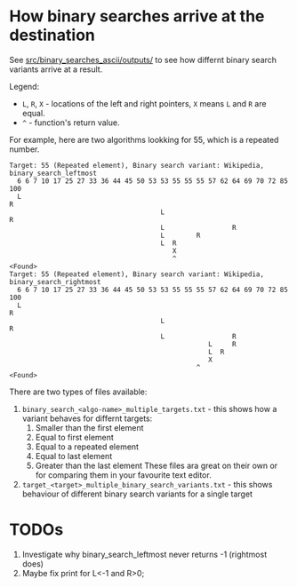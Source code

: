 # How binary searches arrive at the destination

See [src/binary_searches_ascii/outputs/](src/binary_searches_ascii/outputs/) to see how differnt binary search variants arrive at a result.

Legend:
 * `L`, `R`, `X` - locations of the left and right pointers, `X` means `L` and `R` are equal.
 * `^` - function's return value.

For example, here are two algorithms lookking for 55, which is a repeated number.
```
Target: 55 (Repeated element), Binary search variant: Wikipedia, binary_search_leftmost
  6 6 7 10 17 25 27 33 36 44 45 50 53 53 55 55 55 57 62 64 69 70 72 85 100
  L                                                                        R
                                      L                                    R
                                      L                 R                 
                                      L        R                          
                                      L  R                                
                                         X                                
                                         ^                                
<Found>
Target: 55 (Repeated element), Binary search variant: Wikipedia, binary_search_rightmost
  6 6 7 10 17 25 27 33 36 44 45 50 53 53 55 55 55 57 62 64 69 70 72 85 100
  L                                                                        R
                                      L                                    R
                                      L                 R                 
                                                  L     R                 
                                                  L  R                    
                                                  X                       
                                               ^                          
<Found>
```

There are two types of files available:
1. `binary_search_<algo-name>_multiple_targets.txt` - this shows how a variant behaves for differnt targets:
   1. Smaller than the first element
   2. Equal to first element
   3. Equal to a repeated element
   4. Equal to last element
   5. Greater than the last element
   These files ara great on their own or for comparing them in your favourite text editor. 
2. `target_<target>_multiple_binary_search_variants.txt` - this shows behaviour of different binary search variants for a single target  



# TODOs

1. Investigate why binary_search_leftmost never returns -1 (rightmost does)
2. Maybe fix print for L<-1 and R>0;